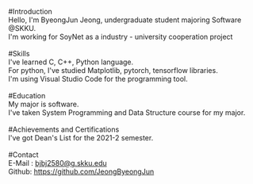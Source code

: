 #Introduction\
Hello, I'm ByeongJun Jeong, undergraduate student majoring Software @SKKU.\
I'm working for SoyNet as a industry - university cooperation project\
\
#Skills\
I've learned C, C++, Python language. \
For python, I've studied Matplotlib, pytorch, tensorflow libraries.\
I'm using Visual Studio Code for the programming tool.\
\
#Education\
My major is software. \
I've taken System Programming and Data Structure course for my major. \
\
#Achievements and Certifications\
I've got Dean's List for the 2021-2 semester.\
\
#Contact\
E-Mail : bjbj2580@g.skku.edu\
Github: https://github.com/JeongByeongJun
